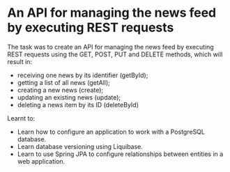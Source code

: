 # An API for managing the news feed by executing REST requests

The task was to create an API for managing the news feed by executing REST requests using the GET, POST, PUT and DELETE methods, which will result in:
* receiving one news by its identifier (getById);
* getting a list of all news (getAll);
* creating a new news (create);
* updating an existing news (update);
* deleting a news item by its ID (deleteById)

Learnt to:
* Learn how to configure an application to work with a PostgreSQL database.
* Learn database versioning using Liquibase.
* Learn to use Spring JPA to configure relationships between entities in a web application.
